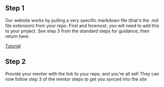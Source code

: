 ## Step 1

Our website works by pulling a very specific markdown file (that's the .md file extension) from your repo. First and foremost, you will need to add this to your project. See step 3 from the standard steps for guidance, then return here.

<a class="btn" href="/tutorial" >Tutorial</a>

## Step 2

Provide your mentor with the link to your repo, and you're all set! They can now follow step 3 of the mentor steps to get you synced into the site
